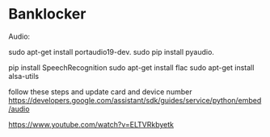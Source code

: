 # Banklocker




Audio:

sudo apt-get install portaudio19-dev.
sudo pip install pyaudio.

pip install SpeechRecognition
sudo apt-get install flac
sudo apt-get install alsa-utils

follow these steps and update card and device number
https://developers.google.com/assistant/sdk/guides/service/python/embed/audio

https://www.youtube.com/watch?v=ELTVRkbyetk
